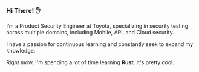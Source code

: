 ### Hi There! ✋

I’m a Product Security Engineer at Toyota, specializing in security testing across multiple domains, including Mobile, API, and Cloud security.

I have a passion for continuous learning and constantly seek to expand my knowledge.

Right mow, I'm spending a lot of time learning **Rust**. It's pretty cool.
